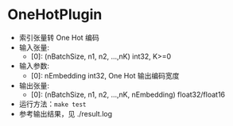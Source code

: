 # OneHotPlugin
+ 索引张量转 One Hot 编码
+ 输入张量:
    - [0]: (nBatchSize, n1, n2, ...,nK)             int32, K>=0
+ 输入参数:
    - [0]: nEmbedding                               int32, One Hot 输出编码宽度
+ 输出张量:
    - [0]: (nBatchSize, n1, n2, ...,nK, nEmbedding) float32/float16
+ 运行方法：`make test`
+ 参考输出结果，见 ./result.log

